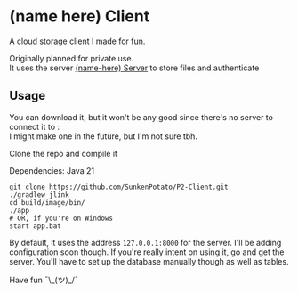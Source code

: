 # (name here) Client
A cloud storage client I made for fun. 

Originally planned for private use. \
It uses the server [(name-here) Server](https://github.com/SunkenPotato/) to store files and authenticate

## Usage
You can download it, but it won't be any good since there's no server to connect it to :\
I might make one in the future, but I'm not sure tbh.

Clone the repo and compile it

Dependencies: Java 21

```shell
git clone https://github.com/SunkenPotato/P2-Client.git
./gradlew jlink
cd build/image/bin/
./app
# OR, if you're on Windows
start app.bat
```

By default, it uses the address `127.0.0.1:8000` for the server. I'll be adding configuration soon though.
If you're really intent on using it, go and get the server.
You'll have to set up the database manually though as well as tables.

Have fun ¯\\\_(ツ)\_/¯
